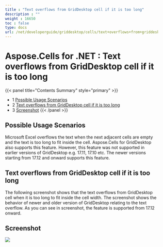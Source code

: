 ```yaml
---
title : "Text overflows from GridDesktop cell if it is too long" 
description : "" 
weight : 16650 
toc : false
type: docs
url: /net/developerguide/griddesktop/cells/text+overflows+from+griddesktop+cell+if+it+is+too+long/
---
```


# Aspose.Cells for .NET : Text overflows from GridDesktop cell if it is too long


{{< panel title="Contents Summary" style="primary" >}}
*   1 [Possible Usage Scenarios](#possible-usage-scenarios)
*   2 [Text overflows from GridDesktop cell if it is too long](#text-overflows-from-griddesktop-cell-if-it-is-too-long)
*   3 [Screenshot](#screenshot)
{{< /panel >}}
 

## Possible Usage Scenarios

Microsoft Excel overflows the text when the next adjacent cells are empty and the text is too long to fit inside the cell. Aspose.Cells for GridDesktop also supports this feature. However, this feature was not supported in earlier versions of GridDesktop e.g. 17.11, 17.10 etc. The newer versions starting from 17.12 and onward supports this feature.

## Text overflows from GridDesktop cell if it is too long

The following screenshot shows that the text overflows from GridDesktop cell when it is too long to fit inside the cell width. The screenshot shows the behavior of newer and older version of GridDesktop relating to the text overflow. As you can see in screenshot, the feature is supported from 17.12 onward.

## Screenshot

![](https://docs2.aspose.com/cells/net/attachments/60229445/60489796.png)

